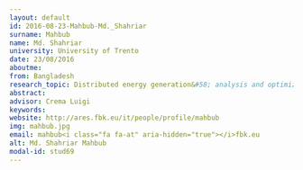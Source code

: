 ```yaml
---
layout: default 
id: 2016-08-23-Mahbub-Md._Shahriar
surname: Mahbub
name: Md. Shahriar
university: University of Trento
date: 23/08/2016
aboutme: 
from: Bangladesh
research_topic: Distributed energy generation&#58; analysis and optimization tools 
abstract: 
advisor: Crema Luigi
keywords: 
website: http://ares.fbk.eu/it/people/profile/mahbub
img: mahbub.jpg
email: mahbub<i class="fa fa-at" aria-hidden="true"></i>fbk.eu
alt: Md. Shahriar Mahbub
modal-id: stud69
---
```

